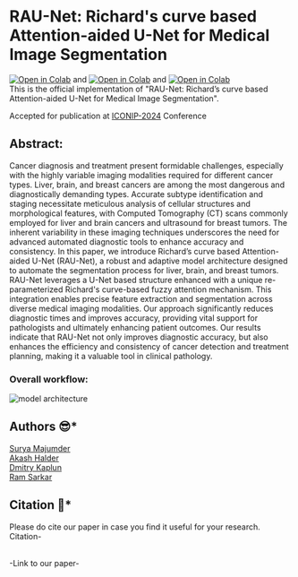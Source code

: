 # RAU-Net: Richard's curve based Attention-aided U-Net for Medical Image Segmentation
[![Open in Colab](https://colab.research.google.com/assets/colab-badge.svg)](https://colab.research.google.com/github/SuryaMajumder/RAU-Net-Richards-curve-based-Attention-aided-U-Net-for-Medical-Image-Segmentation/blob/main/3dircadb-liver.ipynb) and [![Open in Colab](https://colab.research.google.com/assets/colab-badge.svg)](https://colab.research.google.com/github/SuryaMajumder/RAU-Net-Richards-curve-based-Attention-aided-U-Net-for-Medical-Image-Segmentation/blob/main/brats-2020.ipynb) and [![Open in Colab](https://colab.research.google.com/assets/colab-badge.svg)](https://colab.research.google.com/github/SuryaMajumder/RAU-Net-Richards-curve-based-Attention-aided-U-Net-for-Medical-Image-Segmentation/blob/main/busi.ipynb)<br/>
This is the official implementation of "RAU-Net: Richard’s curve based Attention-aided U-Net for Medical Image Segmentation".

Accepted for publication at [ICONIP-2024](https://iconip2024.org/) Conference

## Abstract:
Cancer diagnosis and treatment present formidable challenges, especially with the highly variable imaging modalities required for different cancer types. Liver, brain, and breast cancers are among the most dangerous and diagnostically demanding types. Accurate subtype identification and staging necessitate meticulous analysis of cellular structures and morphological features, with Computed Tomography (CT) scans commonly employed for liver and brain cancers and ultrasound for breast tumors. The inherent variability in these imaging techniques underscores the need for advanced automated diagnostic tools to enhance accuracy and consistency. In this paper, we introduce Richard’s curve based Attention-aided U-Net (RAU-Net), a robust and adaptive model architecture designed to automate the segmentation process for liver, brain, and breast tumors. RAU-Net leverages a U-Net based structure enhanced with a unique re-parameterized Richard's curve-based fuzzy attention mechanism. This integration enables precise feature extraction and segmentation across diverse medical imaging modalities. Our approach significantly reduces diagnostic times and improves accuracy, providing vital support for pathologists and ultimately enhancing patient outcomes. Our results indicate that RAU-Net not only improves diagnostic accuracy, but also enhances the efficiency and consistency of cancer detection and treatment planning, making it a valuable tool in clinical pathology.


### Overall workflow:
![model architecture](https://github.com/user-attachments/assets/5072f7d9-19b8-4815-aa1c-256b08752d3d)


## Authors :sunglasses:*
[Surya Majumder](https://www.linkedin.com/in/surya-majumder-333891246/)<br/>
[Akash Halder](https://in.linkedin.com/in/akash-halder-1b315b1b7?original_referer=https%3A%2F%2Fwww.google.com%2F)<br/>
[Dmitry Kaplun](https://ru.linkedin.com/in/dmitrii-kaplun-7971b085/en)<br/>
[Ram Sarkar](http://www.jaduniv.edu.in/profile.php?uid=686)<br/>

## Citation :thinking:*
Please do cite our paper in case you find it useful for your research.<br/>
Citation-<br/>

<br/>
-Link to our paper-<br/>

